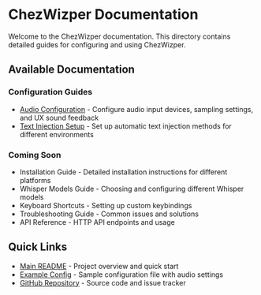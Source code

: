 # ChezWizper Documentation

Welcome to the ChezWizper documentation. This directory contains detailed guides for configuring and using ChezWizper.

## Available Documentation

### Configuration Guides

- [Audio Configuration](./audio-configuration.md) - Configure audio input devices, sampling settings, and UX sound feedback
- [Text Injection Setup](./text-injection-setup.md) - Set up automatic text injection methods for different environments

### Coming Soon

- Installation Guide - Detailed installation instructions for different platforms
- Whisper Models Guide - Choosing and configuring different Whisper models
- Keyboard Shortcuts - Setting up custom keybindings
- Troubleshooting Guide - Common issues and solutions
- API Reference - HTTP API endpoints and usage

## Quick Links

- [Main README](../README.md) - Project overview and quick start
- [Example Config](../example_config_audio.toml) - Sample configuration file with audio settings
- [GitHub Repository](https://github.com/silvabyte/ChezWizper) - Source code and issue tracker